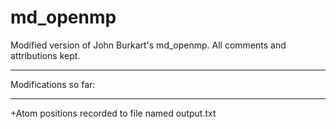 # md_openmp
Modified version of John Burkart's md_openmp. All comments and attributions kept.

***************************************************
Modifications so far:
***************************************************
+Atom positions recorded to file named output.txt
